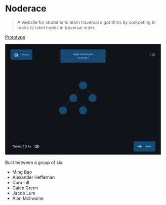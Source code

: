 # Noderace
> A website for students to learn traversal algorithms by competing in races to label nodes in traversal order.

[Prototype](https://www.figma.com/proto/4v0wFz6PQfsuwVF86UXHVd/Prototype?node-id=0-1&t=AN4M2ihLW1B0FmG8-1)

![Game Preview](./docs/images/Prototype-GameScreen.png)

Built between a group of six:
- Ming Bao
- Alexander Heffernan
- Cara Lill
- Galen Green
- Jacob Lum
- Alan McIlwaine
